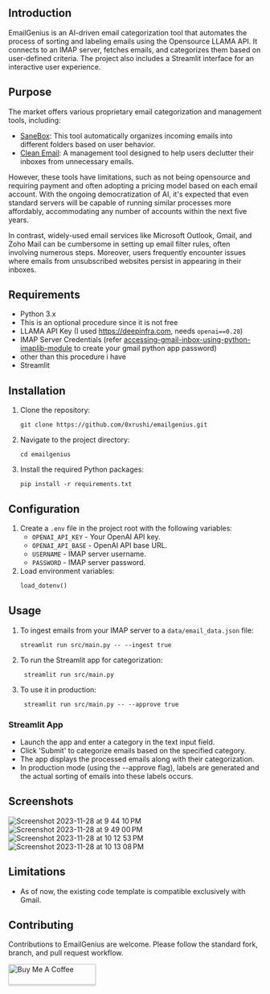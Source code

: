 ## Introduction
EmailGenius is an AI-driven email categorization tool that automates the process of sorting and labeling emails using the Opensource LLAMA API. It connects to an IMAP server, fetches emails, and categorizes them based on user-defined criteria. The project also includes a Streamlit interface for an interactive user experience.

## Purpose 
The market offers various proprietary email categorization and management tools, including:
- [SaneBox](https://www.sanebox.com/): This tool automatically organizes incoming emails into different folders based on user behavior.
- [Clean Email](https://clean.email/): A management tool designed to help users declutter their inboxes from unnecessary emails.

However, these tools have limitations, such as not being opensource and requiring payment and often adopting a pricing model based on each email account. With the ongoing democratization of AI, it's expected that even standard servers will be capable of running similar processes more affordably, accommodating any number of accounts within the next five years.

In contrast, widely-used email services like Microsoft Outlook, Gmail, and Zoho Mail can be cumbersome in setting up email filter rules, often involving numerous steps. Moreover, users frequently encounter issues where emails from unsubscribed websites persist in appearing in their inboxes.


## Requirements
- Python 3.x
- This is an optional procedure since it is not free
- LLAMA API Key (I used https://deepinfra.com, needs `openai==0.28`)
- IMAP Server Credentials (refer [accessing-gmail-inbox-using-python-imaplib-module](https://pythoncircle.com/post/727/accessing-gmail-inbox-using-python-imaplib-module/) to create your gmail python app password)
- other than this procedure i have  
- Streamlit

## Installation
1. Clone the repository:
   ```
   git clone https://github.com/0xrushi/emailgenius.git
   ```
2. Navigate to the project directory:
   ```
   cd emailgenius
   ```
3. Install the required Python packages:
   ```
   pip install -r requirements.txt
   ```

## Configuration
1. Create a `.env` file in the project root with the following variables:
   - `OPENAI_API_KEY` - Your OpenAI API key.
   - `OPENAI_API_BASE` - OpenAI API base URL.
   - `USERNAME` - IMAP server username.
   - `PASSWORD` - IMAP server password.
2. Load environment variables:
   ```python
   load_dotenv()
   ```

## Usage
1. To ingest emails from your IMAP server to a `data/email_data.json` file:
   ```
   streamlit run src/main.py -- --ingest true
   ```
2. To run the Streamlit app for categorization:
   ```
    streamlit run src/main.py
   ```
3. To use it in production:
   ```
    streamlit run src/main.py -- --approve true
   ```

### Streamlit App
- Launch the app and enter a category in the text input field.
- Click 'Submit' to categorize emails based on the specified category.
- The app displays the processed emails along with their categorization.
- In production mode (using the --approve flag), labels are generated and the actual sorting of emails into these labels occurs.

## Screenshots
![Screenshot 2023-11-28 at 9 44 10 PM](https://github.com/0xrushi/emailgenius/assets/6279035/e94d70f1-6ba2-43a3-915b-6d4b8eb29e79)
![Screenshot 2023-11-28 at 9 49 00 PM](https://github.com/0xrushi/emailgenius/assets/6279035/4c6370f4-abca-4b50-bdd0-11ecfb11cb4a)
![Screenshot 2023-11-28 at 10 12 53 PM](https://github.com/0xrushi/emailgenius/assets/6279035/4dfa487c-ff54-45e1-92b6-0feba8fb62e5)
![Screenshot 2023-11-28 at 10 13 08 PM](https://github.com/0xrushi/emailgenius/assets/6279035/024cda90-eff3-4e7e-b595-614e7da4b6d6)

## Limitations
- As of now, the existing code template is compatible exclusively with Gmail.

## Contributing
Contributions to EmailGenius are welcome. Please follow the standard fork, branch, and pull request workflow.


<a href="https://www.buymeacoffee.com/rushic24" target="_blank"><img src="https://www.buymeacoffee.com/assets/img/custom_images/orange_img.png" alt="Buy Me A Coffee" style="height: 41px !important;width: 174px !important;box-shadow: 0px 3px 2px 0px rgba(190, 190, 190, 0.5) !important;-webkit-box-shadow: 0px 3px 2px 0px rgba(190, 190, 190, 0.5) !important;" ></a>

